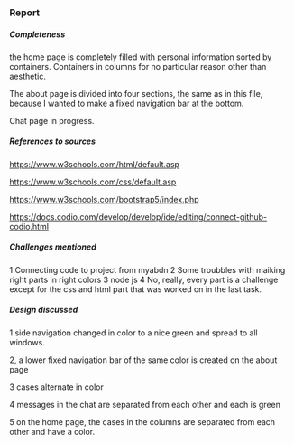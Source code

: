 ### Report

##### Completeness 
the home page is completely filled with personal information sorted by containers. Containers in columns for no particular reason other than aesthetic.

The about page is divided into four sections, the same as in this file, because I wanted to make a fixed navigation bar at the bottom.

Chat page in progress.
##### References to sources

https://www.w3schools.com/html/default.asp

https://www.w3schools.com/css/default.asp

https://www.w3schools.com/bootstrap5/index.php

https://docs.codio.com/develop/develop/ide/editing/connect-github-codio.html


##### Challenges mentioned 
1 Connecting code to project from myabdn
2 Some troubbles with maiking right parts in right colors
3 node js
4 No, really, every part is a challenge except for the css and html part that was worked on in the last task.

##### Design discussed 
1 side navigation changed in color to a nice green and spread to all windows.

2, a lower fixed navigation bar of the same color is created on the about page

3 cases alternate in color

4 messages in the chat are separated from each other and each is green

5 on the home page, the cases in the columns are separated from each other and have a color.